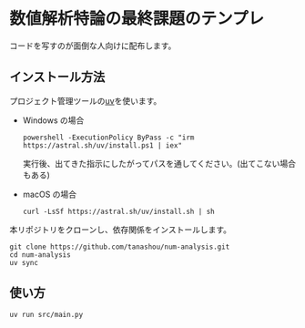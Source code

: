 # 数値解析特論の最終課題のテンプレ

コードを写すのが面倒な人向けに配布します。

## インストール方法

プロジェクト管理ツールの[uv](https://docs.astral.sh/uv/)を使います。

-   Windows の場合
    ```shell
    powershell -ExecutionPolicy ByPass -c "irm https://astral.sh/uv/install.ps1 | iex"
    ```
    実行後、出てきた指示にしたがってパスを通してください。(出てこない場合もある)

-   macOS の場合
    ```shell
    curl -LsSf https://astral.sh/uv/install.sh | sh
    ```

本リポジトリをクローンし、依存関係をインストールします。

```shell
git clone https://github.com/tanashou/num-analysis.git
cd num-analysis
uv sync
```

## 使い方
```shell
uv run src/main.py
```
